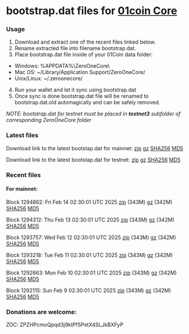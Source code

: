 # bootstrap.dat files for [01coin Core](https://01coin.io)

### Usage

1. Download and extract one of the recent files linked below.
2. Rename extracted file into filename bootstrap.dat.
3. Place bootstrap.dat file inside of your 01Coin data folder:
 - Windows: %APPDATA%\ZeroOneCore\
 - Mac OS: ~/Library/Application Support/ZeroOneCore/
 - Unix/Linux: ~/.zeroonecore/
4. Run your wallet and let it sync using bootstrap.dat
5. Once sync is done bootstrap.dat file will be renamed to bootstrap.dat.old automagically and can be safely removed.

_NOTE: bootstrap.dat for testnet must be placed in **testnet3** subfolder of corresponding ZeroOneCore folder_

### Latest files
Download link to the latest bootstap.dat for mainnet: [zip](https://files.01coin.io/mainnet/bootstrap.dat.zip) [gz](https://files.01coin.io/mainnet/bootstrap.dat.tar.gz) [SHA256](https://files.01coin.io/mainnet/sha256.txt) [MD5](https://files.01coin.io/mainnet/md5.txt)

Download link to the latest bootstap.dat for testnet: [zip](https://files.01coin.io/testnet/bootstrap.dat.zip) [gz](https://files.01coin.io/testnet/bootstrap.dat.tar.gz) [SHA256](https://files.01coin.io/testnet/sha256.txt) [MD5](https://files.01coin.io/testnet/md5.txt)

### Recent files

#### For mainnet:

Block 1294862: Fri Feb 14 02:30:01 UTC 2025 [zip](https://files.01coin.io/mainnet/2025-02-14/bootstrap.dat.zip) (343M) [gz](https://files.01coin.io/mainnet/2025-02-14/bootstrap.dat.tar.gz) (342M) [SHA256](https://files.01coin.io/mainnet/2025-02-14/sha256.txt) [MD5](https://files.01coin.io/mainnet/2025-02-14/md5.txt)

Block 1294312: Thu Feb 13 02:30:01 UTC 2025 [zip](https://files.01coin.io/mainnet/2025-02-13/bootstrap.dat.zip) (343M) [gz](https://files.01coin.io/mainnet/2025-02-13/bootstrap.dat.tar.gz) (342M) [SHA256](https://files.01coin.io/mainnet/2025-02-13/sha256.txt) [MD5](https://files.01coin.io/mainnet/2025-02-13/md5.txt)

Block 1293757: Wed Feb 12 02:30:01 UTC 2025 [zip](https://files.01coin.io/mainnet/2025-02-12/bootstrap.dat.zip) (343M) [gz](https://files.01coin.io/mainnet/2025-02-12/bootstrap.dat.tar.gz) (342M) [SHA256](https://files.01coin.io/mainnet/2025-02-12/sha256.txt) [MD5](https://files.01coin.io/mainnet/2025-02-12/md5.txt)

Block 1293218: Tue Feb 11 02:30:01 UTC 2025 [zip](https://files.01coin.io/mainnet/2025-02-11/bootstrap.dat.zip) (343M) [gz](https://files.01coin.io/mainnet/2025-02-11/bootstrap.dat.tar.gz) (342M) [SHA256](https://files.01coin.io/mainnet/2025-02-11/sha256.txt) [MD5](https://files.01coin.io/mainnet/2025-02-11/md5.txt)

Block 1292663: Mon Feb 10 02:30:01 UTC 2025 [zip](https://files.01coin.io/mainnet/2025-02-10/bootstrap.dat.zip) (343M) [gz](https://files.01coin.io/mainnet/2025-02-10/bootstrap.dat.tar.gz) (342M) [SHA256](https://files.01coin.io/mainnet/2025-02-10/sha256.txt) [MD5](https://files.01coin.io/mainnet/2025-02-10/md5.txt)

Block 1292115: Sun Feb  9 02:30:01 UTC 2025 [zip](https://files.01coin.io/mainnet/2025-02-09/bootstrap.dat.zip) (343M) [gz](https://files.01coin.io/mainnet/2025-02-09/bootstrap.dat.tar.gz) (342M) [SHA256](https://files.01coin.io/mainnet/2025-02-09/sha256.txt) [MD5](https://files.01coin.io/mainnet/2025-02-09/md5.txt)


### Donations are welcome:

ZOC: ZPZHPcmoQpqd3j9ktPf5PetX4SLJkBXFyP
